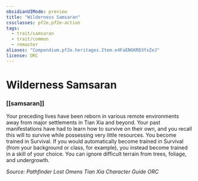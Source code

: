 ```yaml
---
obsidianUIMode: preview
title: "Wilderness Samsaran"
cssclasses: pf2e,pf2e-action
tags:
  - trait/samsaran
  - trait/common
  - remaster
aliases: "Compendium.pf2e.heritages.Item.e4FaENGKRD3fxZeJ"
license: ORC
---
```

# Wilderness Samsaran

### [[samsaran]]






Your preceding lives have been reborn in various remote environments away from major settlements in Tian Xia and beyond. Your past manifestations have had to learn how to survive on their own, and you recall this will to survive while possessing very little resources. You become trained in Survival. If you would automatically become trained in Survival (from your background or class, for example), you instead become trained in a skill of your choice. You can ignore difficult terrain from trees, foliage, and undergrowth.

*Source: Pathfinder Lost Omens Tian Xia Character Guide*
*ORC*